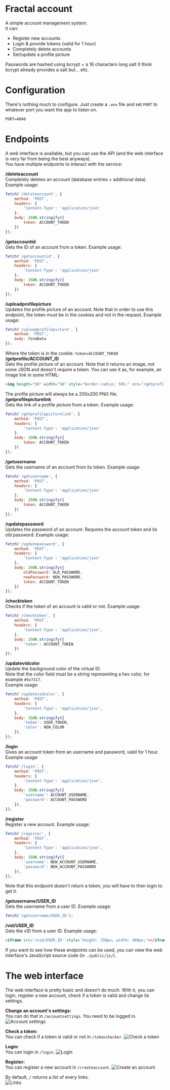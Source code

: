 # Fractal account
A simple account management system.\
It can:
- Register new accounts
- Login & provide tokens (valid for 1 hour)
- Completely delete accounts
- Set/update a profile picture

Passwords are hashed using bcrypt + a 16 characters long salt (I think bcrypt already provides a salt but... eh).
# Configuration
There's nothing much to configure. Just create a `.env` file and set `PORT` to whatever port you want the app to listen on.
```dotenv
PORT=4040
```
# Endpoints
A web interface is available, but you can use the API (and the web interface is very far from being the best anyways).\
You have multiple endpoints to interact with the service:

**/deleteaccount**\
Completely deletes an account (database entries + additional data). Example usage:
```js
fetch('/deleteaccount', {
    method: 'POST',
    headers: {
        'Content-Type': 'application/json'
    },
    body: JSON.stringify({
        token: ACCOUNT_TOKEN
    })
});
```
**/getaccountid**\
Gets the ID of an account from a token. Example usage:
```js
fetch('/getaccountid', {
    method: 'POST',
    headers: {
        'Content-Type': 'application/json'
    },
    body: JSON.stringify({
        token: ACCOUNT_TOKEN
    })
});
```
**/uploadprofilepicture**\
Updates the profile picture of an account. Note that in order to use this endpoint, the token must be in the cookies and not in the request. Example usage:
```js
fetch('/uploadprofilepicture', {
    method: 'POST',
    body: formData
});
```
Where the token is in the cookie: `token=ACCOUNT_TOKEN`\
**/getprofile/ACCOUNT_ID**\
Gets the profile picture of an account. Note that it returns an image, not some JSON and doesn't require a token. You can use it as, for example, an image link in some HTML:
```html
<img height="50" width="50" style="border-radius: 50%;" src="/getprofile/13">
```
The profile picture will always be a 200x200 PNG file.\
**/getprofilepicturelink**\
Gets the link of a profile picture from a token. Example usage:
```js
fetch('/getprofilepicturelink', {
    method: 'POST',
    headers: {
        'Content-Type': 'application/json'
    },
    body: JSON.stringify({
        token: ACCOUNT_TOKEN
    })
});
```
**/getusername**\
Gets the username of an account from its token. Example usage:
```js
fetch('/getusername', {
    method: 'POST',
    headers: {
        'Content-Type': 'application/json'
    },
    body: JSON.stringify({
        token: ACCOUNT_TOKEN
    })
});
```
**/updatepassword**\
Updates the password of an account. Requires the account token and its old password. Example usage:
```js
fetch('/updatepassword', {
    method: 'POST',
    headers: {
        'Content-Type': 'application/json'
    },
    body: JSON.stringify({
        oldPassword: OLD_PASSWORD,
        newPassword: NEW_PASSWORD,
        token: ACCOUNT_TOKEN
    })
});
```
**/checktoken**\
Checks if the token of an account is valid or not. Example usage:
```js
fetch('/checktoken', {
    method: 'POST',
    headers: {
        'Content-Type': 'application/json',
    },
    body: JSON.stringify({
        'token': ACCOUNT_TOKEN
    })
});
```
**/updatevidcolor**\
Update the background color of the virtual ID.\
Note that the color field must be a string representing a hex color, for example `#5e7317`. \
Example usage:
```js
fetch('/updatevidcolor', {
    method: 'POST',
    headers: {
        'Content-Type': 'application/json',
    },
    body: JSON.stringify({
        'token': USER_TOKEN,
        'color': NEW_COLOR
    }),
});
```
**/login**\
Gives an account token from an username and password, valid for 1 hour. Example usage:
```js
fetch('/login', {
    method: 'POST',
    headers: {
        'Content-Type': 'application/json',
    },
    body: JSON.stringify({
        'username': ACCOUNT_USERNAME,
        'password': ACCOUNT_PASSWORD
    }),
});
```
**/register**\
Register a new account. Example usage:
```js
fetch('/register', {
    method: 'POST',
    headers: {
        'Content-Type': 'application/json',
    },
    body: JSON.stringify({
        'username': NEW_ACCOUNT_USERNAME,
        'password': NEW_ACCOUNT_PASSWORD
    }),
});
```
Note that this endpoint doesn't return a token, you will have to then login to get it.

**/getusername/USER_ID**\
Gets the username from a user ID. Example usage:
```js
fetch('/getusername/USER_ID');
```
**/vid/USER_ID**\
Gets the vID from a user ID. Example usage:
```html
<iframe src='/vid/USER_ID' style='height: 250px; width: 400px;'></iframe>
```

If you want to see how these endpoints can be used, you can view the web interface's JavaScript source code (in `./public/js/`).
# The web interface
The web interface is pretty basic and doesn't do much. With it, you can login, register a new account, check if a token is valid and change its settings.

**Change an account's settings:**\
You can do that in `/accountsettings`. You need to be logged in.\
![Account settings](screenshots/accountSettings.png)

**Check a token:**\
You can check if a token is valid or not in `/tokenchecker`.
![Check a token](screenshots/tokenChecker.png)

**Login:**\
You can login in `/login`.
![Login](screenshots/login.png)

**Register:**\
You can register a new account in `/createaccount`.
![Create an account](screenshots/createAccount.png)

By default, `/` returns a list of every links.\
![Links](screenshots/links.png)

